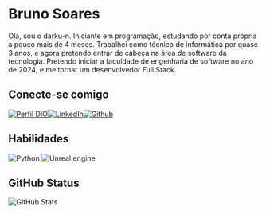 # Bruno Soares
Olá, sou o darku-n. Iniciante em programação, estudando por conta própria a pouco mais de 4 meses. Trabalhei como técnico de informática por quase 3 anos, e agora pretendo entrar de cabeça na área de software da tecnologia. Pretendo iniciar a faculdade de engenharia de software no ano de 2024, e me tornar um desenvolvedor Full Stack.

## Conecte-se comigo
[![Perfil DIO](https://img.shields.io/badge/-Meu%20Perfil%20na%20DIO-46295a?style=for-the-badge)](https://www.dio.me/users/darku_bruno)[![LinkedIn](https://img.shields.io/badge/LinkedIn-000?style=for-the-badge&logo=linkedin&logoColor=9400d3)](https://www.linkedin.com/in/bruno-soares-a72b0a278/)[![Github](https://img.shields.io/badge/Github-000?style=for-the-badge&logo=github&logoColor=9400d3)](https://github.com/darku-n)

## Habilidades
![Python](https://img.shields.io/badge/python-000?style=for-the-badge&logo=python&logoColor=9400d3) ![Unreal engine](https://img.shields.io/badge/unrealengine-000?style=for-the-badge&logo=unrealengine&logoColor=9400d3)

## GitHub Status
![GitHub Stats](https://github-readme-stats.vercel.app/api?username=darku-n&theme=transparent&bg_color=000&border_color=46295a&show_icons=false&icon_color=46295a&title_color=9400d3&text_color=FFF)